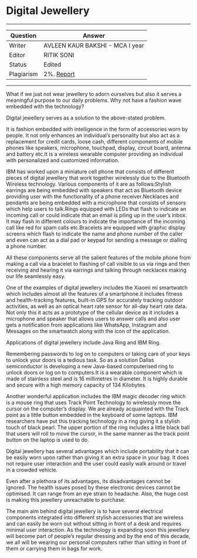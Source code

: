 # Digital Jewellery

---

| Question   | Answer |
| ---------- | ------ |
| Writer     |AVLEEN KAUR BAKSHI - MCA I year|
| Editor     | RITIK SONI|
| Status     | Edited |
| Plagiarism | 2%. [Report](https://github.com/shivpujan12/Srijan-2022/blob/main/articles/plagReports/)|

---

What if we just not wear jewellery to adorn ourselves but also it serves a meaningful purpose to our daily problems. Why not have a fashion wave embedded with the technology?

Digital jewellery serves as a solution to the above-stated problem.

It is fashion embedded with intelligence in the form of accessories worn by people. It not only enhances an individual’s personality but also act as a replacement for credit cards, loose cash, different components of mobile phones like speakers, microphone, touchpad, display, circuit board, antenna and battery etc.It is a wireless wearable computer providing an individual with personalized and customized information.

IBM has worked upon a miniature cell phone that consists of different pieces of digital jewellery that work together wirelessly due to the Bluetooth Wireless technology. Various components of it are as follows:Stylish earrings are being embedded with speakers that act as Bluetooth device providing user with the functionality of a phone receiver.Necklaces and pendants are being embedded with a microphone that consists of sensors which help users to talk.Rings equipped with LEDs that flash to indicate an incoming call or could indicate that an email is piling up in the user’s inbox. It may flash in different colours to indicate the importance of the incoming call like red for spam calls etc.Bracelets are equipped with graphic display screens which flash to indicate the name and phone number of the caller and even can act as a dial pad or keypad for sending a message or dialling a phone number.

All these components serve all the salient features of the mobile phone from making a call via a bracelet to flashing of call visible to us via rings and then receiving and hearing it via earrings and talking through necklaces making our life seamlessly easy.

One of the examples of digital jewellery includes the Xiaomi mi smartwatch which includes almost all the features of a smartphone.it includes fitness and health-tracking features, built-in GPS for accurately tracking outdoor activities, as well as an optical heart rate sensor for all-day heart rate data. Not only this it acts as a prototype of the cellular device as it includes a microphone and speaker that allows users to answer calls and also user gets a notification from applications like WhatsApp, Instagram and Messages on the smartwatch along with the icon of the application.

Applications of digital jewellery include Java Ring and IBM Ring.

Remembering passwords to log on to computers or taking care of your keys to unlock your doors is a tedious task. So as a solution Dallas semiconductor is developing a new Java-based computerised ring to unlock doors or log on to computers.It is a wearable component which is made of stainless steel and is 16 millimetres in diameter. It is highly durable and secure with a high memory capacity of 134 Kilobytes.

Another wonderful application includes the IBM magic decoder ring which is a mouse ring that uses Track Point Technology to wirelessly move the cursor on the computer’s display. We are already acquainted with the Track point as a little button embedded in the keyboard of some laptops. IBM researchers have put this tracking technology in a ring giving it a stylish touch of black pearl. The upper portion of the ring includes a little black ball that users will roll to move the cursor, in the same manner as the track point button on the laptop is used to do.

Digital jewellery has several advantages which include portability that it can be easily worn upon rather than giving it an extra space in your bag. It does not require user interaction and the user could easily walk around or travel in a crowded vehicle.

Even after a plethora of its advantages, its disadvantages cannot be ignored. The health issues posed by these electronic devices cannot be optimised. It can range from an eye strain to headache. Also, the huge cost is making this jewellery unreachable to purchase.

The main aim behind digital jewellery is to have several electrical components integrated into different stylish accessories that are wireless and can easily be worn out without sitting in front of a desk and requires minimal user interaction. As the technology is expanding soon this jewellery will become part of people’s regular dressing and by the end of this decade, we all will be wearing our personal computers rather than sitting in front of them or carrying them in bags for work.
